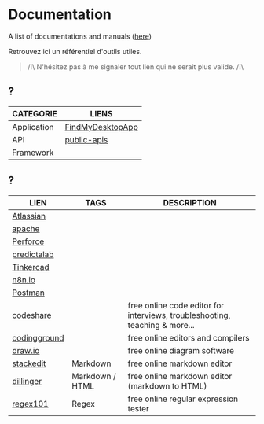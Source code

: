﻿# Documentation
A list of documentations and manuals ([here](https://github.com/jasonchampagne/FindMyDoc))

Retrouvez ici un référentiel d'outils utiles.

> /!\ N'hésitez pas à me signaler tout lien qui ne serait plus valide. /!\

## ?

|CATEGORIE|LIENS|
|--|--|
|Application|[FindMyDesktopApp](https://github.com/jasonchampagne/FindMyDesktopApp)|
|API|[public-apis](https://github.com/public-apis/public-apis)|
|Framework||

## ?
|LIEN|TAGS|DESCRIPTION|
|--|--|--|
|[Atlassian](https://www.atlassian.com/fr)|||
|[apache](https://apache.org/)|||
|[Perforce](https://www.perforce.com/)|||
|[predictalab](https://predictalab.fr/)|||
|[Tinkercad](https://www.tinkercad.com/)|||
|[n8n.io](https://n8n.io/)|||
|[Postman](https://www.postman.com/)|||
|[codeshare](https://codeshare.io/)||free online code editor for interviews, troubleshooting, teaching & more...|
|[codingground](https://www.tutorialspoint.com/codingground.htm)||free online editors and compilers|
|[draw.io](https://app.diagrams.net/)||free online diagram software|
|[stackedit](https://stackedit.io/)|Markdown|free online markdown editor|
|[dillinger](https://dillinger.io/)|Markdown / HTML|free online markdown editor (markdown to HTML)|
|[regex101](https://regex101.com/)|Regex|free online regular expression tester|
